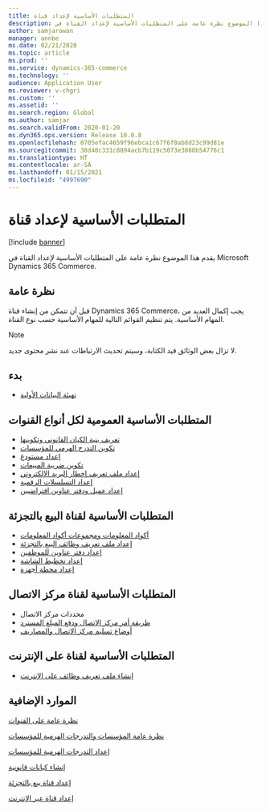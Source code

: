 ```yaml
---
title: المتطلبات الأساسية‬ لإعداد قناة
description: يقدم هذا الموضوع نظرة عامة على المتطلبات الأساسية لإعداد القناة في Microsoft Dynamics 365 Commerce.
author: samjarawan
manager: annbe
ms.date: 02/21/2020
ms.topic: article
ms.prod: ''
ms.service: dynamics-365-commerce
ms.technology: ''
audience: Application User
ms.reviewer: v-chgri
ms.custom: ''
ms.assetid: ''
ms.search.region: Global
ms.author: samjar
ms.search.validFrom: 2020-01-20
ms.dyn365.ops.version: Release 10.0.8
ms.openlocfilehash: 0705efac4659f96ebca1c67f6f0ab8d23c99d81e
ms.sourcegitcommit: 38d40c331c8894acb7b119c5073e3088b54776c1
ms.translationtype: HT
ms.contentlocale: ar-SA
ms.lasthandoff: 01/15/2021
ms.locfileid: "4997690"
---
```

# <a name="channel-setup-prerequisites"></a>المتطلبات الأساسية‬ لإعداد قناة


[!include [banner](includes/banner.md)]

يقدم هذا الموضوع نظرة عامة على المتطلبات الأساسية لإعداد القناة في Microsoft Dynamics 365 Commerce.

## <a name="overview"></a>نظرة عامة

قبل أن تتمكن من إنشاء قناة Dynamics 365 Commerce، يجب إكمال العديد من المهام الأساسية. يتم تنظيم القوائم التالية للمهام الأساسية حسب نوع القناة.

> [!NOTE]
> لا تزال بعض الوثائق قيد الكتابة، وسيتم تحديث الارتباطات عند نشر محتوى جديد.

## <a name="initialization"></a>بدء

- [تهيئة البيانات الأولية](enable-configure-retail-functionality.md)

## <a name="global-prerequisities-required-for-all-channel-types"></a>المتطلبات الأساسية العمومية لكل أنواع القنوات

- [تعريف بنية الكيان القانوني وتكوينها](channels-legal-entities.md) 
- [تكوين التدرج الهرمي للمؤسسات](channels-org-hierarchies.md)
- [إعداد مستودع](channels-setup-warehouse.md)
- [تكوين ضريبة المبيعات](../finance/general-ledger/indirect-taxes-overview.md?toc=/dynamics365/commerce/toc.json)
- [إعداد ملف تعريف إخطار البريد الإلكتروني](email-notification-profiles.md)
- [إعداد التسلسلات الرقمية](../fin-ops-core/fin-ops/organization-administration/number-sequence-overview.md?toc=/dynamics365/commerce/toc.json)
- [إعداد عميل ودفتر عناوين افتراضيين](default-customer.md)
<!--
- [Configure commerce parameters](commerce-parameters.md)
-->

## <a name="retail-channel-prerequisites"></a>المتطلبات الأساسية‬ لقناة البيع بالتجزئة

- [أكواد المعلومات ومجموعات أكواد المعلومات](info-codes-retail.md)
- [إعداد ملف تعريف وظائف البيع بالتجزئة](retail-functionality-profile.md)
- [إعداد دفتر عناوين للموظفين](new-address-book.md)
- [إعداد تخطيط الشاشة](pos-screen-layouts.md)
- [إعداد محطة أجهزة](retail-hardware-station-configuration-installation.md)

## <a name="call-center-channel-prerequisites"></a>المتطلبات الأساسية لقناة مركز الاتصال

- محددات مركز الاتصال
- [طريقة أمر مركز الاتصال ودفع المبلغ المسترد](work-with-payments.md)
- [أوضاع تسليم مركز الاتصال والمصاريف](configure-call-center-delivery.md)

## <a name="online-channel-prerequisites"></a>المتطلبات الأساسية لقناة على الإنترنت

- [إنشاء ملف تعريف وظائف على الإنترنت](online-functionality-profile.md)

## <a name="additional-resources"></a>الموارد الإضافية

[نظرة عامة على القنوات](channels-overview.md)

[نظرة عامة المؤسسات والتدرجات الهرمية للمؤسسات](../fin-ops-core/fin-ops/organization-administration/organizations-organizational-hierarchies.md?toc=/dynamics365/commerce/toc.json)

[إعداد التدرجات الهرمية للمؤسسات](channels-org-hierarchies.md)

[إنشاء كيانات قانونية](channels-legal-entities.md)

[إعداد قناة بيع بالتجزئة](channel-setup-retail.md)
    
[إعداد قناة عبر الإنترنت](channel-setup-online.md)
